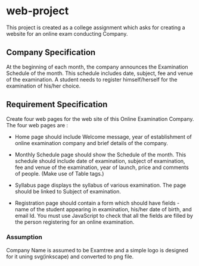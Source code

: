 # web-project

This project is created as a college assignment which asks for creating a website for an online exam conducting Company.


## Company Specification

At the beginning of each month, the company announces the Examination Schedule of the month. 
This schedule includes date, subject, fee and venue of the examination. 
A student needs to register himself/herself for the examination of his/her choice. 


## Requirement Specification 

Create four web pages for the web site of this Online Examination Company. 
The four web pages are :

- Home page should include Welcome message, year of establishment of online
examination company and brief details of the company.

- Monthly Schedule page should show the Schedule of the month. This schedule
should include date of examination, subject of examination, fee and venue of the
examination, year of launch, price and comments of people. (Make use of Table tags.)

- Syllabus page displays the syllabus of various examination. The page should be
linked to Subject of examination.

- Registration page should contain a form which should have fields - name of the
student appearing in examination, his/her date of birth, and email Id. You must
use JavaScript to check that all the fields are filled by the person registering for an
online examination.

### Assumption

Company Name is assumed to be Examtree and a simple logo is designed for it uning svg(inkscape) and converted to png file.
